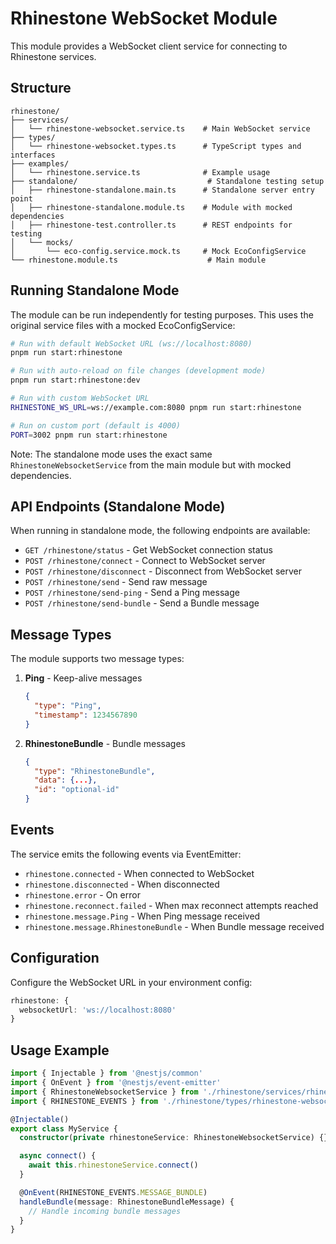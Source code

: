 # Rhinestone WebSocket Module

This module provides a WebSocket client service for connecting to Rhinestone services.

## Structure

```
rhinestone/
├── services/
│   └── rhinestone-websocket.service.ts    # Main WebSocket service
├── types/
│   └── rhinestone-websocket.types.ts      # TypeScript types and interfaces
├── examples/
│   └── rhinestone.service.ts              # Example usage
├── standalone/                             # Standalone testing setup
│   ├── rhinestone-standalone.main.ts      # Standalone server entry point
│   ├── rhinestone-standalone.module.ts    # Module with mocked dependencies
│   ├── rhinestone-test.controller.ts      # REST endpoints for testing
│   └── mocks/
│       └── eco-config.service.mock.ts     # Mock EcoConfigService
└── rhinestone.module.ts                    # Main module
```

## Running Standalone Mode

The module can be run independently for testing purposes. This uses the original service files with a mocked EcoConfigService:

```bash
# Run with default WebSocket URL (ws://localhost:8080)
pnpm run start:rhinestone

# Run with auto-reload on file changes (development mode)
pnpm run start:rhinestone:dev

# Run with custom WebSocket URL
RHINESTONE_WS_URL=ws://example.com:8080 pnpm run start:rhinestone

# Run on custom port (default is 4000)
PORT=3002 pnpm run start:rhinestone
```

Note: The standalone mode uses the exact same `RhinestoneWebsocketService` from the main module but with mocked dependencies.

## API Endpoints (Standalone Mode)

When running in standalone mode, the following endpoints are available:

- `GET /rhinestone/status` - Get WebSocket connection status
- `POST /rhinestone/connect` - Connect to WebSocket server
- `POST /rhinestone/disconnect` - Disconnect from WebSocket server
- `POST /rhinestone/send` - Send raw message
- `POST /rhinestone/send-ping` - Send a Ping message
- `POST /rhinestone/send-bundle` - Send a Bundle message

## Message Types

The module supports two message types:

1. **Ping** - Keep-alive messages
   ```json
   {
     "type": "Ping",
     "timestamp": 1234567890
   }
   ```

2. **RhinestoneBundle** - Bundle messages
   ```json
   {
     "type": "RhinestoneBundle",
     "data": {...},
     "id": "optional-id"
   }
   ```

## Events

The service emits the following events via EventEmitter:

- `rhinestone.connected` - When connected to WebSocket
- `rhinestone.disconnected` - When disconnected
- `rhinestone.error` - On error
- `rhinestone.reconnect.failed` - When max reconnect attempts reached
- `rhinestone.message.Ping` - When Ping message received
- `rhinestone.message.RhinestoneBundle` - When Bundle message received

## Configuration

Configure the WebSocket URL in your environment config:

```typescript
rhinestone: {
  websocketUrl: 'ws://localhost:8080'
}
```

## Usage Example

```typescript
import { Injectable } from '@nestjs/common'
import { OnEvent } from '@nestjs/event-emitter'
import { RhinestoneWebsocketService } from './rhinestone/services/rhinestone-websocket.service'
import { RHINESTONE_EVENTS } from './rhinestone/types/rhinestone-websocket.types'

@Injectable()
export class MyService {
  constructor(private rhinestoneService: RhinestoneWebsocketService) {}

  async connect() {
    await this.rhinestoneService.connect()
  }

  @OnEvent(RHINESTONE_EVENTS.MESSAGE_BUNDLE)
  handleBundle(message: RhinestoneBundleMessage) {
    // Handle incoming bundle messages
  }
}
```